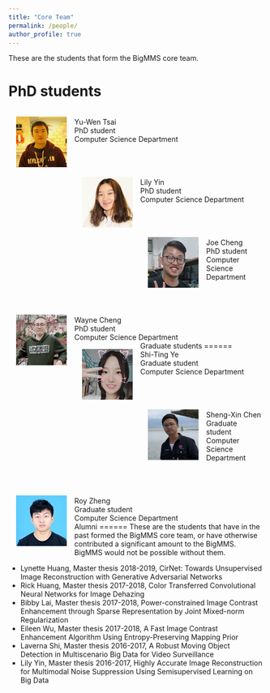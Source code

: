 ```yaml
---
title: "Core Team"
permalink: /people/
author_profile: true
---
```


These are the students that form the BigMMS core team.

PhD students
======
<img src='/images/ywtsai.png' width="100" style="float: left; margin: 15px">
<br>
Yu-Wen Tsai <br>
PhD student <br>
Computer Science Department
<br>
<br>
<br>
<br>
<img src='/images/jlyin.png' width="100" style="float: left; margin: 15px">
<br>
Lily Yin <br>
PhD student <br>
Computer Science Department
<br>
<br>
<br>
<br>
<img src='/images/hycheng.png' width="100" style="float: left; margin: 15px">
<br>
Joe Cheng <br>
PhD student <br>
Computer Science Department
<br>
<br>
<br>
<br>
<img src='/images/wlcheng.jpg' width="100" style="float: left; margin: 15px">
<br>
Wayne Cheng <br>
PhD student <br>
Computer Science Department

<br>
Graduate students
======
<img src='/images/stye.png' width="100" style="float: left; margin: 15px">
<br>
Shi-Ting Ye <br>
Graduate student <br>
Computer Science Department
<br>
<br>
<br>
<br>
<img src='/images/sxchen.png' width="100" style="float: left; margin: 15px">
<br>
Sheng-Xin Chen <br>
Graduate student <br>
Computer Science Department
<br>
<br>
<br>
<br>
<img src='/images/royzheng.png' width="100" style="float: left; margin: 15px">
<br>
Roy Zheng <br>
Graduate student <br>
Computer Science Department

<br>
Alumni
======
These are the students that have in the past formed the BigMMS core team, or have otherwise contributed a significant amount to the BigMMS. BigMMS would not be possible without them.

* Lynette Huang, Master thesis 2018-2019, CirNet: Towards Unsupervised Image Reconstruction with Generative Adversarial Networks
* Rick Huang, Master thesis 2017-2018, Color Transferred Convolutional Neural Networks for Image Dehazing
* Bibby Lai, Master thesis 2017-2018, Power-constrained Image Contrast Enhancement through Sparse Representation by Joint Mixed-norm Regularization
* Eileen Wu, Master thesis 2017-2018, A Fast Image Contrast Enhancement Algorithm Using Entropy-Preserving Mapping Prior
* Laverna Shi, Master thesis 2016-2017, A Robust Moving Object Detection in Multiscenario Big Data for Video Surveillance
* Lily Yin, Master thesis 2016-2017, Highly Accurate Image Reconstruction for Multimodal Noise Suppression Using Semisupervised Learning on Big Data

